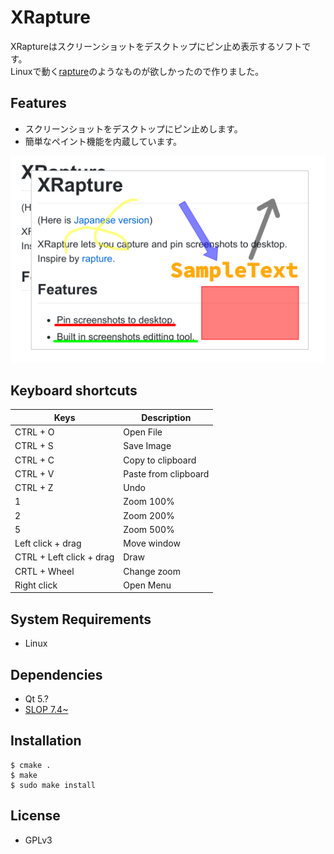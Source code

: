 # XRapture
 XRaptureはスクリーンショットをデスクトップにピン止め表示するソフトです。   
 Linuxで動く[rapture](http://www.geocities.jp/knystd/rapture.html)のようなものが欲しかったので作りました。

## Features
 * スクリーンショットをデスクトップにピン止めします。
 * 簡単なペイント機能を内蔵しています。

![image](./screen01.png)

## Keyboard shortcuts
|Keys|Description|
| ---- | ---- |
|CTRL + O | Open File|
|CTRL + S | Save Image|
|CTRL + C | Copy to clipboard|
|CTRL + V | Paste from clipboard|
|CTRL + Z | Undo|
|1| Zoom 100%|
|2| Zoom 200%|
|5| Zoom 500%|
|Left click + drag| Move window|
|CTRL + Left click + drag| Draw|
|CRTL + Wheel | Change zoom|
|Right click| Open Menu|

## System Requirements
* Linux

## Dependencies
* Qt 5.?
* [SLOP 7.4~](https://github.com/naelstrof/slop)

## Installation
```
$ cmake .
$ make
$ sudo make install
```

## License
* GPLv3

